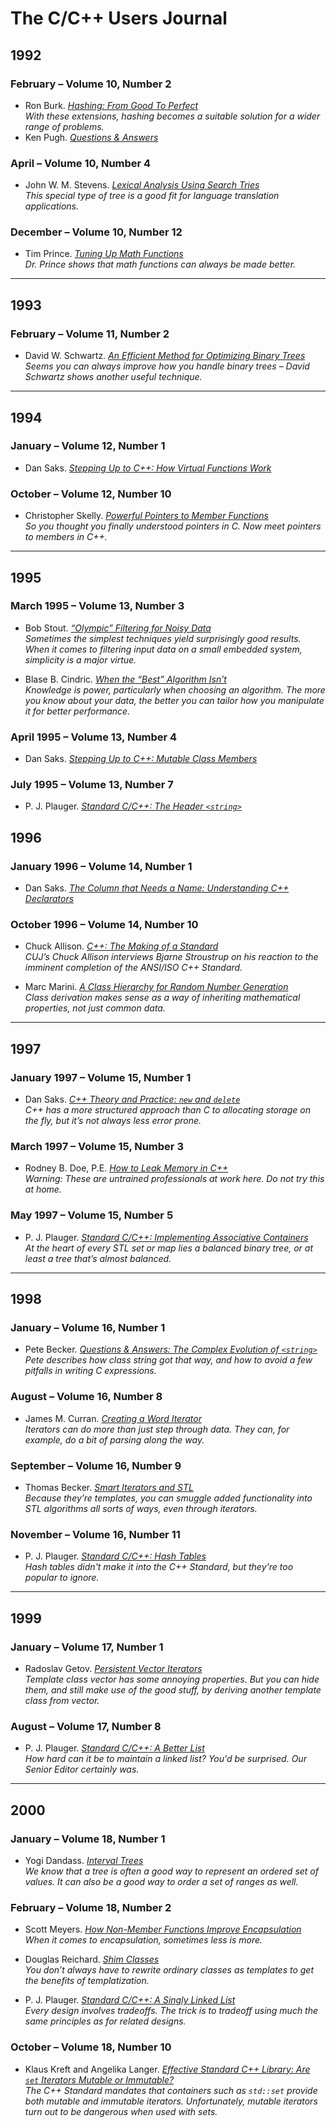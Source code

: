 # The C/C++ Users Journal

## 1992

### February – Volume 10, Number 2

* Ron Burk. [*Hashing: From Good To Perfect*](10.02/burk/burk.md)\
*With these extensions, hashing becomes a suitable solution for a wider range of problems.*
* Ken Pugh. [*Questions & Answers*](10.02/pugh/pugh.md)

### April – Volume 10, Number 4

* John W. M. Stevens. [*Lexical Analysis Using Search Tries*](10.04/jstevens/jstevens.md)\
*This special type of tree is a good fit for language translation applications.*

### December – Volume 10, Number 12

* Tim Prince. [*Tuning Up Math Functions*](10.12/prince/prince.md)\
*Dr. Prince shows that math functions can always be made better.*

---

## 1993

### February – Volume 11, Number 2

* David W. Schwartz. [*An Efficient Method for Optimizing Binary Trees*](11.02/schwartz/schwartz.md)\
*Seems you can always improve how you handle binary trees – David Schwartz shows another useful technique.*

---

## 1994

### January – Volume 12, Number 1

* Dan Saks. [*Stepping Up to C++: How Virtual Functions Work*](12.01/saks/saks.md)

### October – Volume 12, Number 10

* Christopher Skelly. [*Powerful Pointers to Member Functions*](12.10/skelly/skelly.md)\
*So you thought you finally understood pointers in C. Now meet pointers to members in C++.*

---

## 1995

### March 1995 – Volume 13, Number 3

* Bob Stout. [*“Olympic” Filtering for Noisy Data*](13.03/stout/stout.md)\
*Sometimes the simplest techniques yield surprisingly good results. When it comes to filtering input data on a small embedded system, simplicity is a major virtue.*

* Blase B. Cindric. [*When the “Best” Algorithm Isn’t*](13.03/cindric/cindric.md)\
*Knowledge is power, particularly when choosing an algorithm. The more you know about your data, the better you can tailor how you manipulate it for better performance.*

### April 1995 – Volume 13, Number 4

* Dan Saks. [*Stepping Up to C++: Mutable Class Members*](13.04/saks/saks.md)

### July 1995 – Volume 13, Number 7

* P. J. Plauger. [*Standard C/C++: The Header `<string>`*](13.07/plauger/plauger.md)

## 1996

### January 1996 – Volume 14, Number 1

* Dan Saks. [*The Column that Needs a Name: Understanding C++ Declarators*](14.01/saks/saks.md)

### October 1996 – Volume 14, Number 10

* Chuck Allison. [*C++: The Making of a Standard*](14.10/allison/allison.md)\
*CUJ’s Chuck Allison interviews Bjarne Stroustrup on his reaction to the imminent completion of the ANSI/ISO C++ Standard.*

* Marc Marini. [*A Class Hierarchy for Random Number Generation*](14.10/marini/marini.md)\
*Class derivation makes sense as a way of inheriting mathematical properties, not just common data.*

---

## 1997

### January 1997 – Volume 15, Number 1

* Dan Saks. [*C++ Theory and Practice: `new` and `delete`*](15.01/saks/saks.md)\
*C++ has a more structured approach than C to allocating storage on the fly, but it’s not always less error prone.*

### March 1997 – Volume 15, Number 3

* Rodney B. Doe, P.E. [*How to Leak Memory in C++*](15.03/doe/doe.md)\
*Warning: These are untrained professionals at work here. Do not try this at home.*

### May 1997 – Volume 15, Number 5

* P. J. Plauger. [*Standard C/C++: Implementing Associative Containers*](15.05/plauger/plauger.md)\
*At the heart of every STL set or map lies a balanced binary tree, or at least a tree that’s almost balanced.*

---

## 1998

### January – Volume 16, Number 1

* Pete Becker. [*Questions & Answers: The Complex Evolution of `<string>`*](16.01/becker/becker.md)\
*Pete describes how class string got that way, and how to avoid a few pitfalls in writing C expressions.*

### August – Volume 16, Number 8

* James M. Curran. [*Creating a Word Iterator*](16.08/curran/curran.md)\
*Iterators can do more than just step through data. They can, for example, do a bit of parsing along the way.*

### September – Volume 16, Number 9

* Thomas Becker. [*Smart Iterators and STL*](16.09/tbecker/tbecker.md)\
*Because they’re templates, you can smuggle added functionality into STL algorithms all sorts of ways, even through iterators.*

### November – Volume 16, Number 11

* P. J. Plauger. [*Standard C/C++: Hash Tables*](16.11/plauger/plauger.md)\
*Hash tables didn't make it into the C++ Standard, but they're too popular to ignore.*

---

## 1999

### January – Volume 17, Number 1

* Radoslav Getov. [*Persistent Vector Iterators*](17.01/getov/getov.md)\
*Template class vector has some annoying properties. But you can hide them, and still make use of the good stuff, by deriving another template class from vector.*

### August – Volume 17, Number 8

* P. J. Plauger. [*Standard C/C++: A Better List*](17.08/plauger/plauger.md)\
*How hard can it be to maintain a linked list? You'd be surprised. Our Senior Editor certainly was.*

---

## 2000

### January – Volume 18, Number 1

* Yogi Dandass. [*Interval Trees*](18.01/dandass/dandass.md)\
*We know that a tree is often a good way to represent an ordered set of values. It can also be a good way to order a set of ranges as well.*

### February – Volume 18, Number 2

* Scott Meyers. [*How Non-Member Functions Improve Encapsulation*](18.02/meyers/meyers.md)\
*When it comes to encapsulation, sometimes less is more.*

* Douglas Reichard. [*Shim Classes*](18.02/reichard/reichard.md)\
*You don’t always have to rewrite ordinary classes as templates to get the benefits of templatization.*

* P. J. Plauger. [*Standard C/C++: A Singly Linked List*](18.02/plauger/plauger.md)\
*Every design involves tradeoffs. The trick is to tradeoff using much the same principles as for related designs.*

### October – Volume 18, Number 10

* Klaus Kreft and Angelika Langer. [*Effective Standard C++ Library: Are `set` Iterators Mutable or Immutable?*](18.10/kreft/kreft.md)\
*The C++ Standard mandates that containers such as `std::set` provide both mutable and immutable iterators. Unfortunately, mutable iterators turn out to be dangerous when used with sets.*
